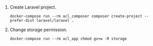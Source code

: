 1. Create Laravel project.
   ```
   docker-compose run --rm acl_composer composer create-project --prefer-dist laravel/laravel .
   ```
2. Change storage permission.
   ```
   docker-compose run --rm acl_app chmod go+w -R storage
   ```